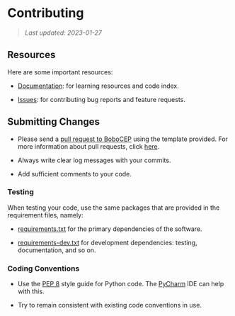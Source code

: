 # Contributing

> _Last updated: 2023-01-27_


## Resources

Here are some important resources:

- [Documentation](https://bobocep.readthedocs.io/): for learning resources and code index.

- [Issues](https://github.com/r3w0p/bobocep/issues): for contributing bug reports and feature requests.


## Submitting Changes

- Please send a [pull request to BoboCEP](https://github.com/r3w0p/bobocep/compare) using the template provided.
  For more information about pull requests, click [here](https://docs.github.com/en/pull-requests/).

- Always write clear log messages with your commits.

- Add sufficient comments to your code.


### Testing

When testing your code, use the same packages that are provided in the requirement files, namely:

- [requirements.txt](https://github.com/r3w0p/bobocep/blob/main/requirements.txt) for the primary dependencies of the software.

- [requirements-dev.txt](https://github.com/r3w0p/bobocep/blob/main/requirements-dev.txt) for development dependencies: testing, documentation, and so on.


### Coding Conventions

- Use the [PEP 8](https://peps.python.org/pep-0008/) style guide for Python code.
  The [PyCharm](https://www.jetbrains.com/help/pycharm/tutorial-code-quality-assistance-tips-and-tricks.html) 
  IDE can help with this.

- Try to remain consistent with existing code conventions in use.
